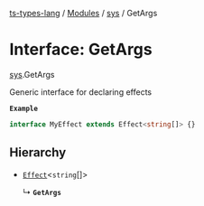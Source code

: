 [ts-types-lang](../README.md) / [Modules](../modules.md) / [sys](../modules/sys.md) / GetArgs

# Interface: GetArgs

[sys](../modules/sys.md).GetArgs

Generic interface for declaring effects

**`Example`**

```ts
interface MyEffect extends Effect<string[]> {}
```

## Hierarchy

- [`Effect`](effect.Effect.md)<`string`[]\>

  ↳ **`GetArgs`**
